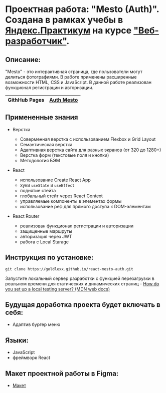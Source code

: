 # Проектная работа: "Mesto (Auth)". Создана в рамках учебы в [Яндекс.Практикум](https://praktikum.yandex.ru/) на курсе ["Веб-разработчик"](https://praktikum.yandex.ru/web/).

## Описание:

"Mesto" - это интерактивная страница, где пользователи могут делиться фотографиями. В работе применены расширенные возможности HTML, CSS и JavaScript.
В данной работе реализован функционал  регистрации и авторизации.

| **GithHub Pages** | [Auth Mesto](https://goldlexx.github.io/react-mesto-auth/) |
| ----------------- | -------------------------------------------------------------------- |

## Примененные знания
* Верстка
  - Соверменная верстка с использованием Flexbox и Grid Layout
  - Семантическая верстка
  - Адаптивная верстка сайта для разных экранов (от 320 до 1280+)
  - Верстка форм (текстовые поля и кнопки)
  - Методология БЭМ

* React
  - использование Create React App
  - хуки `useState` и `useEffect`
  - поднятие стейта
  - глобальный стейт через React Context
  - управляемые компоненты в элементах формы
  - использование реф для прямого доступа к DOM-элементам

* React Router
  - реализован функционал  регистрации и авторизации
  - защищенные маршруты
  - авторизация через JWT
  - работа с Local Starage


## Инструкция по установке:

```
git clone https://goldlexx.github.io/react-mesto-auth.git
```
Запустите локальный сервер разработки с функцией перезагрузки в реальном времени для статических и динамических страниц - [How do you set up a local testing server? (MDN web docs)](https://developer.mozilla.org/en-US/docs/Learn/Common_questions/set_up_a_local_testing_server)


## Будущая доработка проекта будет включать в себя:

* Адаптив бургер меню

## Языки:

* JavaScript
* фреймворк React

## Макет проектной работы в Figma:

* [Макет](https://www.figma.com/file/5H3gsn5lIGPwzBPby9jAOo/JavaScript.-Sprint-12)










